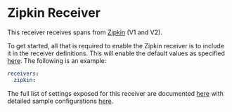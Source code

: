 # Zipkin Receiver

This receiver receives spans from [Zipkin](https://zipkin.io/) (V1 and V2).

To get started, all that is required to enable the Zipkin receiver is to
include it in the receiver definitions. This will enable the default values as
specified [here](./factory.go).
The following is an example:

```yaml
receivers:
  zipkin:
```

The full list of settings exposed for this receiver are documented [here](./config.go)
with detailed sample configurations [here](./testdata/config.yaml).
